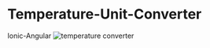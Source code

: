 # Temperature-Unit-Converter

Ionic-Angular 
![temperature converter](https://user-images.githubusercontent.com/47014728/174412255-982b576b-e119-4d18-ade3-e0f56b7ec9e3.JPG)
